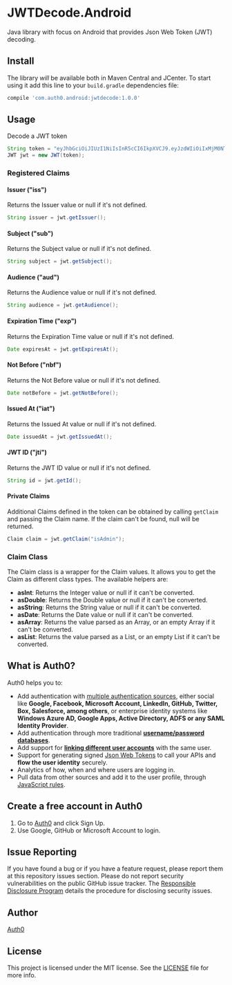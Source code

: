 # JWTDecode.Android

Java library with focus on Android that provides Json Web Token (JWT) decoding.

## Install
The library *will* be available both in Maven Central and JCenter. To start using it add this line to your `build.gradle` dependencies file:

```groovy
compile 'com.auth0.android:jwtdecode:1.0.0'
```

## Usage

Decode a JWT token

```java
String token = "eyJhbGciOiJIUzI1NiIsInR5cCI6IkpXVCJ9.eyJzdWIiOiIxMjM0NTY3ODkwIiwibmFtZSI6IkpvaG4gRG9lIiwiYWRtaW4iOnRydWV9.TJVA95OrM7E2cBab30RMHrHDcEfxjoYZgeFONFh7HgQ";
JWT jwt = new JWT(token);
```

### Registered Claims

#### Issuer ("iss")

Returns the Issuer value or null if it's not defined.

```java
String issuer = jwt.getIssuer();
```

#### Subject ("sub")

Returns the Subject value or null if it's not defined.

```java
String subject = jwt.getSubject();
```

#### Audience ("aud")

Returns the Audience value or null if it's not defined.

```java
String audience = jwt.getAudience();
```

#### Expiration Time ("exp")

Returns the Expiration Time value or null if it's not defined.

```java
Date expiresAt = jwt.getExpiresAt();
```

#### Not Before ("nbf")

Returns the Not Before value or null if it's not defined.

```java
Date notBefore = jwt.getNotBefore();
```

#### Issued At ("iat")

Returns the Issued At value or null if it's not defined.

```java
Date issuedAt = jwt.getIssuedAt();
```

#### JWT ID ("jti")

Returns the JWT ID value or null if it's not defined.

```java
String id = jwt.getId();
```


#### Private Claims

Additional Claims defined in the token can be obtained by calling `getClaim` and passing the Claim name. If the claim can't be found, null will be returned.

```java
Claim claim = jwt.getClaim("isAdmin");
```

### Claim Class
The Claim class is a wrapper for the Claim values. It allows you to get the Claim as different class types. The available helpers are:

* **asInt**: Returns the Integer value or null if it can't be converted.
* **asDouble**: Returns the Double value or null if it can't be converted.
* **asString**: Returns the String value or null if it can't be converted.
* **asDate**: Returns the Date value or null if it can't be converted.
* **asArray**: Returns the value parsed as an Array, or an empty Array if it can't be converted.
* **asList**: Returns the value parsed as a List, or an empty List if it can't be converted.


## What is Auth0?

Auth0 helps you to:

* Add authentication with [multiple authentication sources](https://docs.auth0.com/identityproviders), either social like **Google, Facebook, Microsoft Account, LinkedIn, GitHub, Twitter, Box, Salesforce, among others**, or enterprise identity systems like **Windows Azure AD, Google Apps, Active Directory, ADFS or any SAML Identity Provider**.
* Add authentication through more traditional **[username/password databases](https://docs.auth0.com/mysql-connection-tutorial)**.
* Add support for **[linking different user accounts](https://docs.auth0.com/link-accounts)** with the same user.
* Support for generating signed [Json Web Tokens](https://docs.auth0.com/jwt) to call your APIs and **flow the user identity** securely.
* Analytics of how, when and where users are logging in.
* Pull data from other sources and add it to the user profile, through [JavaScript rules](https://docs.auth0.com/rules).

## Create a free account in Auth0

1. Go to [Auth0](https://auth0.com) and click Sign Up.
2. Use Google, GitHub or Microsoft Account to login.

## Issue Reporting

If you have found a bug or if you have a feature request, please report them at this repository issues section. Please do not report security vulnerabilities on the public GitHub issue tracker. The [Responsible Disclosure Program](https://auth0.com/whitehat) details the procedure for disclosing security issues.

## Author

[Auth0](auth0.com)

## License

This project is licensed under the MIT license. See the [LICENSE](LICENSE) file for more info.